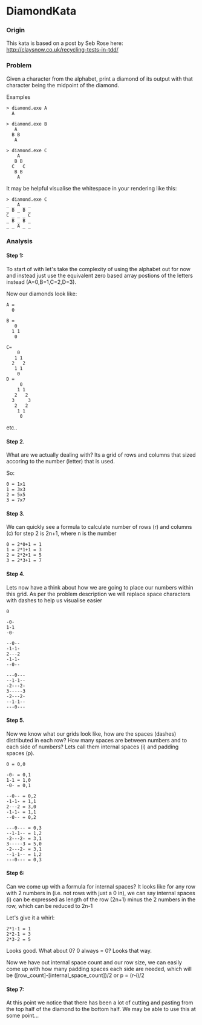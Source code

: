 # DiamondKata

### Origin

This kata is based on a post by Seb Rose here: http://claysnow.co.uk/recycling-tests-in-tdd/

### Problem

Given a character from the alphabet, print a diamond of its output with that character being the midpoint of the diamond.

Examples

    > diamond.exe A
      A

    > diamond.exe B
       A
      B B
       A

    > diamond.exe C
        A
       B B
      C   C
       B B
        A

It may be helpful visualise the whitespace in your rendering like this:

    > diamond.exe C
    _ _ A _ _
    _ B _ B _
    C _ _ _ C
    _ B _ B _
    _ _ A _ _

### Analysis

#### Step 1:

To start of with let's take the complexity of using the alphabet out for now and instead just use the equivalent zero based array postions of the letters instead (A=0,B=1,C=2,D=3).

Now our diamonds look like:

    A =
      0

    B =
       0
      1 1
       0

    C=
        0
       1 1
      2   2
       1 1
        0
    D =
         0
        1 1
       2   2
      3     3
       2   2
        1 1
         0

etc..

#### Step 2.

What are we actually dealing with? Its a grid of rows and columns that sized accoring to the number (letter) that is used.

So:

    0 = 1x1
    1 = 3x3
    2 = 5x5
    3 = 7x7

#### Step 3.

We can quickly see a formula to calculate number of rows (r) and columns (c) for step 2 is 2n+1, where n is the number

    0 = 2*0+1 = 1
    1 = 2*1+1 = 3
    2 = 2*2+1 = 5
    3 = 2*3+1 = 7

#### Step 4.

Lets now have a think about how we are going to place our numbers within this grid. As per the problem description we will replace space characters with dashes to help us visualise easier

    0

    -0-
    1-1
    -0-

    --0--
    -1-1-
    2---2
    -1-1-
    --0--

    ---0---
    --1-1--
    -2---2-
    3-----3
    -2---2-
    --1-1--
    ---0---

#### Step 5.

Now we know what our grids look like, how are the spaces (dashes) distributed in each row? How many spaces are between numbers and to each side of numbers? Lets call them internal spaces (i) and padding spaces (p).

    0 = 0,0

    -0- = 0,1
    1-1 = 1,0
    -0- = 0,1

    --0-- = 0,2
    -1-1- = 1,1
    2---2 = 3,0
    -1-1- = 1,1
    --0-- = 0,2

    ---0--- = 0,3
    --1-1-- = 1,2
    -2---2- = 3,1
    3-----3 = 5,0
    -2---2- = 3,1
    --1-1-- = 1,2
    ---0--- = 0,3

#### Step 6:

Can we come up with a formula for internal spaces? It looks like for any row with 2 numbers in (i.e. not rows with just a 0 in), we can say internal spaces (i) can be expressed as length of the row (2n+1) minus the 2 numbers in the row, which can be reduced to 2n-1

Let's give it a whirl:

    2*1-1 = 1
    2*2-1 = 3
    2*3-2 = 5

Looks good. What about 0? 0 always = 0? Looks that way.

Now we have out internal space count and our row size, we can easily come up with how many padding spaces each side are needed, which will be ([row_count]-[internal_space_count])/2 or p = (r-i)/2

#### Step 7:

At this point we notice that there has been a lot of cutting and pasting from the top half of the diamond to the bottom half. We may be able to use this at some point...
